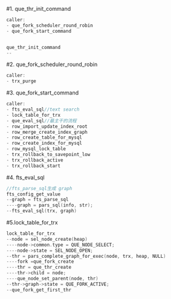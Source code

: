 #1. que_thr_init_command

```cpp
caller:
- que_fork_scheduler_round_robin
- que_fork_start_command


que_thr_init_command
--
```

#2. que_fork_scheduler_round_robin


```cpp
caller:
- trx_purge
```

#3. que_fork_start_command

```cpp
caller:
- fts_eval_sql//text search
- lock_table_for_trx
- que_eval_sql//最主干的流程
- row_import_update_index_root
- row_merge_create_index_graph
- row_create_table_for_mysql
- row_create_index_for_mysql
- row_mysql_lock_table
- trx_rollback_to_savepoint_low
- trx_rollback_active
- trx_rollback_start
```

#4. fts\_eval\_sql

```cpp
//fts_parse_sql生成 graph
fts_config_get_value
--graph = fts_parse_sql
----graph = pars_sql(info, str);
--fts_eval_sql(trx, graph)

```

#5.lock_table_for_trx

```cpp
lock_table_for_trx
--node = sel_node_create(heap)
----node->common.type = QUE_NODE_SELECT;
----node->state = SEL_NODE_OPEN;
--thr = pars_complete_graph_for_exec(node, trx, heap, NULL)
----fork =que_fork_create
----thr = que_thr_create
----thr->child = node;
----que_node_set_parent(node, thr)
--thr->graph->state = QUE_FORK_ACTIVE;
--que_fork_get_first_thr

```